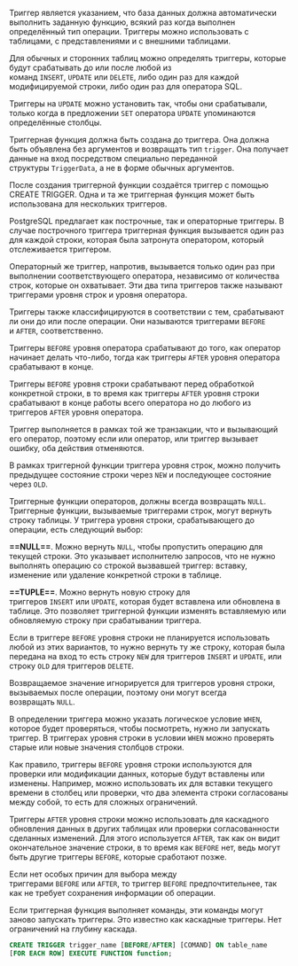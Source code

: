 Триггер является указанием, что база данных должна автоматически выполнить заданную функцию, всякий раз когда выполнен определённый тип операции. Триггеры можно использовать с таблицами, с представлениями и с внешними таблицами.

Для обычных и сторонних таблиц можно определять триггеры, которые будут срабатывать до или после любой из команд `INSERT`, `UPDATE` или `DELETE`, либо один раз для каждой модифицируемой строки, либо один раз для оператора SQL.

Триггеры на `UPDATE` можно установить так, чтобы они срабатывали, только когда в предложении `SET` оператора `UPDATE` упоминаются определённые столбцы. 

Триггерная функция должна быть создана до триггера. Она должна быть объявлена без аргументов и возвращать тип `trigger`. Она получает данные на вход посредством специально переданной структуры `TriggerData`, а не в форме обычных аргументов.

После создания триггерной функции создаётся триггер с помощью CREATE TRIGGER. Одна и та же триггерная функция может быть использована для нескольких триггеров.

PostgreSQL предлагает как построчные, так и операторные триггеры. В случае построчного триггера триггерная функция вызывается один раз для каждой строки, которая была затронута оператором, который отслеживается триггером.

Операторный же триггер, напротив, вызывается только один раз при выполнении соответствующего оператора, независимо от количества строк, которые он охватывает. Эти два типа триггеров также называют триггерами уровня строк и уровня оператора.

Триггеры также классифицируются в соответствии с тем, срабатывают ли они до или после операции. Они называются триггерами `BEFORE` и `AFTER`, соответственно. 

Триггеры `BEFORE` уровня оператора срабатывают до того, как оператор начинает делать что-либо, тогда как триггеры `AFTER` уровня оператора срабатывают в конце. 

Триггеры `BEFORE` уровня строки срабатывают перед обработкой конкретной строки, в то время как триггеры `AFTER` уровня строки срабатывают в конце работы всего оператора но до любого из триггеров `AFTER` уровня оператора.

Триггер выполняется в рамках той же транзакции, что и вызывающий его оператор, поэтому если или оператор, или триггер вызывает ошибку, оба действия отменяются.

В рамках триггерной функции триггера уровня строк, можно получить предыдущее состояние строки через `NEW` и последующее состояние через `OLD`. 

Триггерные функции операторов, должны всегда возвращать `NULL`. Триггерные функции, вызываемые триггерами строк, могут вернуть строку таблицы. У триггера уровня строки, срабатывающего до операции, есть следующий выбор:

**==NULL==**. Можно вернуть `NULL`, чтобы пропустить операцию для текущей строки. Это указывает исполнителю запросов, что не нужно выполнять операцию со строкой вызвавшей триггер: вставку, изменение или удаление конкретной строки в таблице.

**==TUPLE==**. Можно вернуть новую строку для триггеров `INSERT` или `UPDATE`, которая будет вставлена или обновлена в таблице. Это позволяет триггерной функции изменять вставляемую или обновляемую строку при срабатывании триггера.

Если в триггере `BEFORE` уровня строки не планируется использовать любой из этих вариантов, то нужно вернуть ту же строку, которая была передана на вход то есть строку `NEW` для триггеров `INSERT` и `UPDATE`, или строку `OLD` для триггеров `DELETE`.

Возвращаемое значение игнорируется для триггеров уровня строки, вызываемых после операции, поэтому они могут всегда возвращать `NULL`.

В определении триггера можно указать логическое условие `WHEN`, которое будет проверяться, чтобы посмотреть, нужно ли запускать триггер. В триггерах уровня строки в условии `WHEN` можно проверять старые или новые значения столбцов строки.

Как правило, триггеры `BEFORE` уровня строки используются для проверки или модификации данных, которые будут вставлены или изменены. Например, можно использовать их для вставки текущего времени в столбец или проверки, что два элемента строки согласованы между собой, то есть для сложных ограничений.

Триггеры `AFTER` уровня строки можно использовать для каскадного обновления данных в других таблицах или проверки согласованности сделанных изменений. Для этого используется `AFTER`, так как он видит окончательное значение строки, в то время как `BEFORE` нет, ведь могут быть другие триггеры `BEFORE`, которые сработают позже.

Если нет особых причин для выбора между триггерами `BEFORE` или `AFTER`, то триггер `BEFORE` предпочтительнее, так как не требует сохранения информации об операции.

Если триггерная функция выполняет команды, эти команды могут заново запускать триггеры. Это известно как каскадные триггеры. Нет ограничений на глубину каскада.

```sql
CREATE TRIGGER trigger_name [BEFORE/AFTER] [COMAND] ON table_name
[FOR EACH ROW] EXECUTE FUNCTION function;
```
